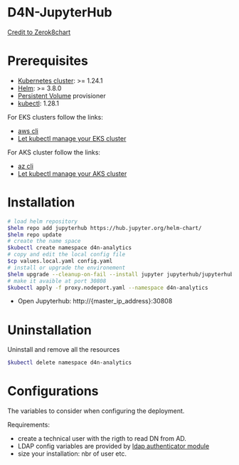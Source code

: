 # D4N-JupyterHub

[Credit to Zerok8chart](https://github.com/jupyterhub/zero-to-jupyterhub-k8s/tree/main)

# Prerequisites

- [Kubernetes cluster](https://kubernetes.io/docs/concepts/overview/components/): >= 1.24.1
- [Helm](https://helm.sh/docs/intro/install/): >= 3.8.0
- [Persistent Volume](https://kubernetes.io/docs/concepts/storage/persistent-volumes/) provisioner
- [kubectl](https://kubernetes.io/docs/tasks/tools/install-kubectl/): 1.28.1

For EKS clusters follow the links:

- [aws cli](https://docs.aws.amazon.com/fr_fr/cli/latest/userguide/getting-started-install.html)
- [Let kubectl manage your EKS cluster](https://docs.aws.amazon.com/eks/latest/userguide/create-kubeconfig.html)

For AKS cluster follow the links:

- [az cli](https://learn.microsoft.com/en-us/cli/azure/install-azure-cli)
- [Let kubectl manage your AKS cluster](https://learn.microsoft.com/en-us/azure/aks/tutorial-kubernetes-deploy-cluster?tabs=azure-cli#connect-to-cluster-using-kubectl)


# Installation

```bash
# load helm repository
$helm repo add jupyterhub https://hub.jupyter.org/helm-chart/
$helm repo update
# create the name space
$kubectl create namespace d4n-analytics
# copy and edit the local config file 
$cp values.local.yaml config.yaml
# install or upgrade the environement
$helm upgrade --cleanup-on-fail --install jupyter jupyterhub/jupyterhub  --namespace d4n-analytics --version=3.0.3 --values config.yaml
# make it avaible at port 30808
$kubectl apply -f proxy.nodeport.yaml --namespace d4n-analytics
```

- Open Jupyterhub: http://{master_ip_address}:30808

# Uninstallation

Uninstall and remove all the resources 

```bash
$kubectl delete namespace d4n-analytics
```
# Configurations

The variables to consider when configuring the deployment.

Requirements:
   - create a technical user with the rigth to read DN from AD.
   - LDAP config variables are provided by [ldap authenticator module](https://github.com/jupyterhub/ldapauthenticator)
   - size your installation: nbr of user etc.



